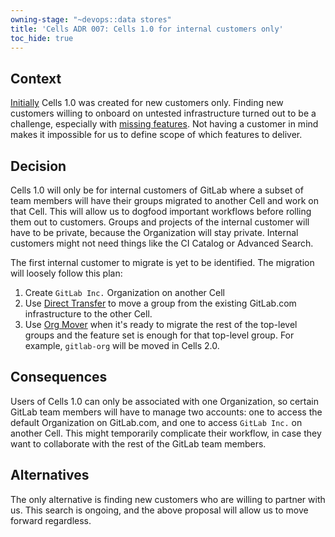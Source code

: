 ```yaml
---
owning-stage: "~devops::data stores"
title: 'Cells ADR 007: Cells 1.0 for internal customers only'
toc_hide: true
---
```


## Context

[Initially](https://gitlab.com/gitlab-org/gitlab/-/merge_requests/139519) Cells 1.0 was created for new customers only.
Finding new customers willing to onboard on untested infrastructure turned out to be a challenge, especially with [missing features](../iterations/cells-1.0.md).
Not having a customer in mind makes it impossible for us to define scope of which features to deliver.

## Decision

Cells 1.0 will only be for internal customers of GitLab where a subset of team members will have their groups migrated to another Cell and work on that Cell.
This will allow us to dogfood important workflows before rolling them out to customers.
Groups and projects of the internal customer will have to be private, because the Organization will stay private.
Internal customers might not need things like the CI Catalog or Advanced Search.

The first internal customer to migrate is yet to be identified.
The migration will loosely follow this plan:

1. Create `GitLab Inc.` Organization on another Cell
1. Use [Direct Transfer](https://docs.gitlab.com/ee/user/group/import/index.html) to move a group from the existing GitLab.com infrastructure to the other Cell.
1. Use [Org Mover](https://gitlab.com/groups/gitlab-org/-/epics/12857) when it's ready to migrate the rest of the top-level groups and the feature set is enough for that top-level group. For example, `gitlab-org` will be moved in Cells 2.0.

## Consequences

Users of Cells 1.0 can only be associated with one Organization, so certain GitLab team members will have to manage two accounts: one to access the default Organization on GitLab.com, and one to access `GitLab Inc.` on another Cell.
This might temporarily complicate their workflow, in case they want to collaborate with the rest of the GitLab team members.

## Alternatives

The only alternative is finding new customers who are willing to partner with us.
This search is ongoing, and the above proposal will allow us to move forward regardless.
